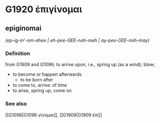 # G1920 ἐπιγίνομαι

## epigínomai

_(ep-ig-in'-om-ahee | eh-pee-GEE-noh-meh | ay-pee-GEE-noh-may)_

### Definition

from G1909 and G1096; to arrive upon, i.e., spring up (as a wind); blow; 

- to become or happen afterwards
  - to be born after
- to come to, arrive: of time
- to arise, spring up, come on

### See also

[[G1096|G1096 γίνομαι]], [[G1909|G1909 ἐπί]]
